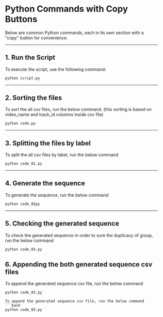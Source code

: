 # Python Commands with Copy Buttons

Below are common Python commands, each in its own section with a "copy" button for convenience.

---

## 1. Run the Script
To execute the script, use the following command:

```bash
python script.py
```
---
## 2. Sorting the files
To sort the all csv files, run the below command. (this sorting is based on video_name and track_id columns inside csv file)
```bash
python code.py
```
---
## 3. Splitting the files by label
To split the all csv files by label, run the below command
```bash
python code_01.py
```
---
## 4. Generate the sequence
To generate the sequence, run the below command
```bash
python code_02py
```
---
## 5. Checking the generated sequence
To check the generated sequence in order to sure the duplicacy of group, run the below command
```bash
python code_03.py

```
## 6. Appending the both generated sequence csv files
To append the generated sequence csv file, run the below command
```bash
python code_03.py
```

```
To append the generated sequence csv file, run the below command
```bash
python code_03.py
```
